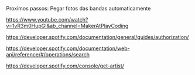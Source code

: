 Proximos passos:
Pegar fotos das bandas automaticamente

https://www.youtube.com/watch?v=1vR3m0HupGI&ab_channel=MakerAtPlayCoding

https://developer.spotify.com/documentation/general/guides/authorization/

https://developer.spotify.com/documentation/web-api/reference/#/operations/search

https://developer.spotify.com/console/get-artist/